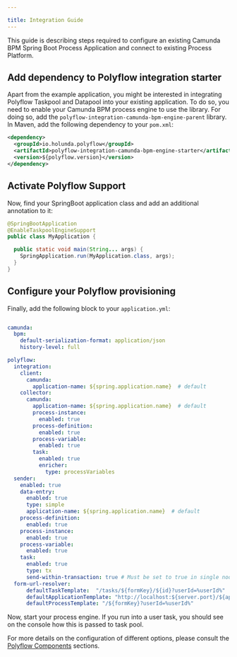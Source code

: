 ```yaml
---

title: Integration Guide
---
```


This guide is describing steps required to configure an existing Camunda BPM Spring Boot Process Application and
connect to existing Process Platform.


## Add dependency to Polyflow integration starter

Apart from the example application, you might be interested in integrating Polyflow Taskpool and Datapool into your existing
application. To do so, you need to enable your Camunda BPM process engine to use the library.
For doing so, add the `polyflow-integration-camunda-bpm-engine-parent` library. In Maven, add the following dependency
to your `pom.xml`:

``` xml
<dependency>
  <groupId>io.holunda.polyflow</groupId>
  <artifactId>polyflow-integration-camunda-bpm-engine-starter</artifactId>
  <version>${polyflow.version}</version>
</dependency>
```

## Activate Polyflow Support

Now, find your SpringBoot application class and add an additional annotation to it:


``` java
@SpringBootApplication
@EnableTaskpoolEngineSupport
public class MyApplication {

  public static void main(String... args) {
    SpringApplication.run(MyApplication.class, args);
  }
}
```

## Configure your Polyflow provisioning

Finally, add the following block to your `application.yml`:


``` yaml

camunda:
  bpm:
    default-serialization-format: application/json
    history-level: full

polyflow:
  integration:
    client:
      camunda:
        application-name: ${spring.application.name}  # default
    collector:
      camunda:
        application-name: ${spring.application.name}  # default
        process-instance:
          enabled: true
        process-definition:
          enabled: true
        process-variable:
          enabled: true
        task:
          enabled: true
          enricher:
            type: processVariables
  sender:
    enabled: true
    data-entry:
      enabled: true
      type: simple
      application-name: ${spring.application.name}  # default
    process-definition:
      enabled: true
    process-instance:
      enabled: true
    process-variable:
      enabled: true
    task:
      enabled: true
      type: tx
      send-within-transaction: true # Must be set to true in single node scenario.
  form-url-resolver:
      defaultTaskTemplate:  "/tasks/${formKey}/${id}?userId=%userId%"
      defaultApplicationTemplate: "http://localhost:${server.port}/${applicationName}"
      defaultProcessTemplate: "/${formKey}?userId=%userId%"

```

Now, start your process engine. If you run into a user task, you should see on the console how this is passed to task pool.

For more details on the configuration of different options, please consult the [Polyflow Components](../reference-guide/components/) sections.

